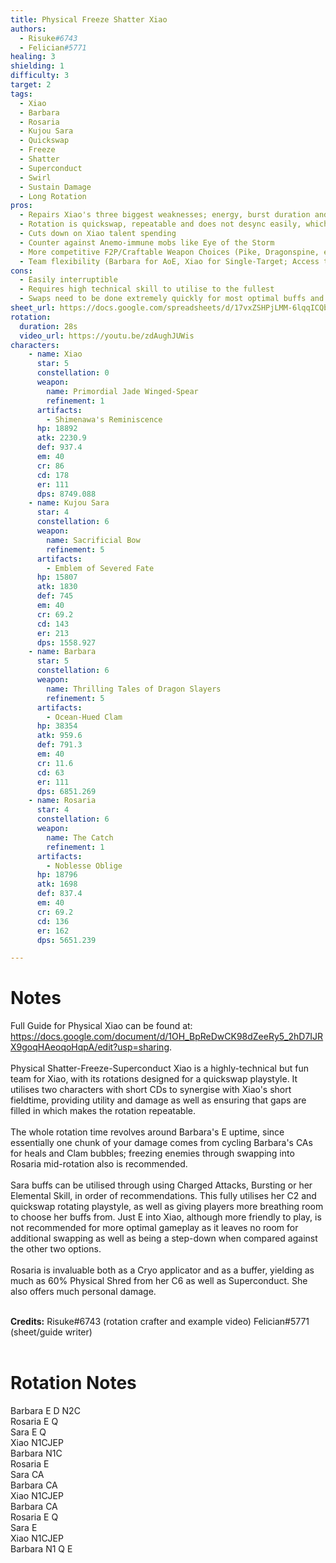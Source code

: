 ```yaml
---
title: Physical Freeze Shatter Xiao
authors:
  - Risuke#6743
  - Felician#5771
healing: 3
shielding: 1
difficulty: 3
target: 2
tags:
  - Xiao
  - Barbara
  - Rosaria
  - Kujou Sara
  - Quickswap
  - Freeze
  - Shatter
  - Superconduct
  - Swirl
  - Sustain Damage
  - Long Rotation
pros:
  - Repairs Xiao's three biggest weaknesses; energy, burst duration and lack of shred
  - Rotation is quickswap, repeatable and does not desync easily, which makes it easier for short-duration phased bosses like Azhdaha or Childe
  - Cuts down on Xiao talent spending
  - Counter against Anemo-immune mobs like Eye of the Storm 
  - More competitive F2P/Craftable Weapon Choices (Pike, Dragonspine, etc)
  - Team flexibility (Barbara for AoE, Xiao for Single-Target; Access to 3 elements for shieldbreaking, easier gameplay through Freeze crowd controlling)
cons:
  - Easily interruptible 
  - Requires high technical skill to utilise to the fullest
  - Swaps need to be done extremely quickly for most optimal buffs and energy
sheet_url: https://docs.google.com/spreadsheets/d/17vxZSHPjLMM-6lqqICQb0DJOC76Sv0yaqgWd8HDBq6w/edit?usp=sharing
rotation:
  duration: 28s
  video_url: https://youtu.be/zdAughJUWis
characters:
    - name: Xiao
      star: 5
      constellation: 0
      weapon:
        name: Primordial Jade Winged-Spear
        refinement: 1
      artifacts:
        - Shimenawa's Reminiscence 
      hp: 18892
      atk: 2230.9
      def: 937.4
      em: 40
      cr: 86
      cd: 178
      er: 111
      dps: 8749.088
    - name: Kujou Sara
      star: 4
      constellation: 6
      weapon:
        name: Sacrificial Bow
        refinement: 5
      artifacts:
        - Emblem of Severed Fate
      hp: 15807
      atk: 1830
      def: 745
      em: 40
      cr: 69.2
      cd: 143
      er: 213
      dps: 1558.927
    - name: Barbara
      star: 5
      constellation: 6
      weapon:
        name: Thrilling Tales of Dragon Slayers
        refinement: 5
      artifacts:
        - Ocean-Hued Clam
      hp: 38354
      atk: 959.6
      def: 791.3
      em: 40
      cr: 11.6
      cd: 63
      er: 111
      dps: 6851.269
    - name: Rosaria
      star: 4
      constellation: 6
      weapon:
        name: The Catch
        refinement: 1
      artifacts:
        - Noblesse Oblige
      hp: 18796
      atk: 1698
      def: 837.4
      em: 40
      cr: 69.2
      cd: 136
      er: 162
      dps: 5651.239

---
```


# **Notes**

Full Guide for Physical Xiao can be found at: https://docs.google.com/document/d/1OH_BpReDwCK98dZeeRy5_2hD7IJRX9goqHAeoqoHqpA/edit?usp=sharing.
<br></br>
Physical Shatter-Freeze-Superconduct Xiao is a highly-technical but fun team for Xiao, with its rotations designed for a quickswap playstyle. It utilises two characters with short CDs to synergise with Xiao's short fieldtime, providing utility and damage as well as ensuring that gaps are filled in which makes the rotation repeatable.
<br></br>
The whole rotation time revolves around Barbara's E uptime, since essentially one chunk of your damage comes from cycling Barbara's CAs for heals and Clam bubbles; freezing enemies through swapping into Rosaria mid-rotation also is recommended. 
<br></br>
Sara buffs can be utilised through using Charged Attacks, Bursting or her Elemental Skill, in order of recommendations. This fully utilises her C2 and quickswap rotating playstyle, as well as giving players more breathing room to choose her buffs from. Just E into Xiao, although more friendly to play, is not recommended for more optimal gameplay as it leaves no room for additional swapping as well as being a step-down when compared against the other two options.
<br></br>
Rosaria is invaluable both as a Cryo applicator and as a buffer, yielding as much as 60% Physical Shred from her C6 as well as Superconduct. She also offers much personal damage.
<br></br>

**Credits:**
Risuke#6743 (rotation crafter and example video)
Felician#5771 (sheet/guide writer)
<br></br>

# **Rotation Notes**  
Barbara E D N2C  
Rosaria E Q  
Sara E Q  
Xiao N1CJEP  
Barbara N1C  
Rosaria E  
Sara CA  
Barbara CA  
Xiao N1CJEP  
Barbara CA  
Rosaria E Q  
Sara E  
Xiao N1CJEP  
Barbara N1 Q E  